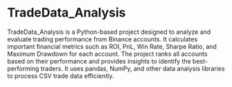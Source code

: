 # TradeData_Analysis
TradeData_Analysis is a Python-based project designed to analyze and evaluate trading performance from Binance accounts. It calculates important financial metrics such as ROI, PnL, Win Rate, Sharpe Ratio, and Maximum Drawdown for each account. The project ranks all accounts based on their performance and provides insights to identify the best-performing traders. It uses pandas, NumPy, and other data analysis libraries to process CSV trade data efficiently. 

